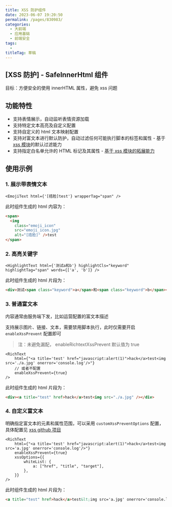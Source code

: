 ```yaml
---
title: XSS 防护组件
date: 2023-06-07 19:20:50
permalink: /pages/830983/
categories: 
  - 大前端
  - 应用基础
  - 前端安全
tags: 
  - 
titleTag: 草稿
---
```



## [XSS 防护] - SafeInnerHtml 组件

目标：方便安全的使用 innerHTML 属性，避免 xss 问题

<!-- more -->

## 功能特性

- 支持表情展示，自动监听表情资源加载
- 支持特定文本高亮及自定义配置
- 支持自定义的 html 文本映射配置
- 支持对富文本进行默认防护，自动过滤任何可能执行脚本的标签和属性 - 基于 [xss 模块](https://github.com/leizongmin/js-xss)的默认过滤能力
- 支持指定白名单允许的 HTML 标记及其属性 - [基于 xss 模块的拓展能力](https://github.com/leizongmin/js-xss#custom-filter-rules)

## 使用示例

### 1. 展示带表情文本

```tsx
<EmojiText html={'[捂脸]test'} wrapperTag="span" />
```

此时组件生成的 html 内容为：

```html
<span>
  <img
    class="emoji_icon"
    src="emoji_icon.jpg"
    alt="[捂脸]" />test
</span>
```

### 2. 高亮关键字

```tsx
<HighlightText html={'测试a和b'} highlightCls="keyword" highlightTag="span" words={['a', 'b']} />
```

此时组件生成的 html 片段为：

```html
<div>测试<span class="keyword">a</span>和<span class="keyword">b</span></div>
```

### 3. 普通富文本

内容通常由服务端下发，比如运营配置的富文本描述

支持展示图片、链接、文本，需要禁用脚本执行，此时仅需要开启 `enableXssPrevent` 配置即可

> 注：未避免漏配， enableRichtextXssPrevent 默认值为 true

```tsx
<RichText
    html={"<a title='test' href="javascript:alert(1)">hack</a>test<img src='./a.jpg' onerror='console.log'/>"}
    // 或者不配置
    enableXssPrevent={true}
/>
```

此时组件生成的 html 片段为：

```html
<div><a title="test" href>hack</a>test<img src="./a.jpg" /></div>
```

### 4. 自定义富文本

明确指定富文本的元素和属性范围，可以采用 `customXssPreventOptions` 配置，具体配置见 [xss github 项目](https://github.com/leizongmin/js-xss)

```tsx
<RichText
    html={"<a title='test' href="javascript:alert(1)">hack</a>test<img src='a.jpg' onerror='console.log'/>"}
    enableXssPrevent={true}
    xssOptions={{
        whiteList: {
            a: ["href", "title", "target"],
        },
    }}
/>
```

此时组件生成的 html 片段为：

```html
<a title="test" href>hack</a>test&lt;img src='a.jpg' onerror='console.log'/&gt;
```

